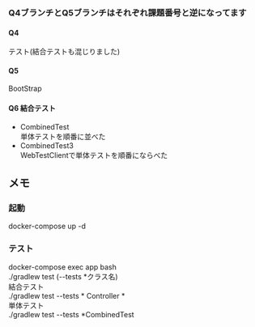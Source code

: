 ### Q4ブランチとQ5ブランチはそれぞれ課題番号と逆になってます  
#### Q4
テスト(結合テストも混じりました)
#### Q5
BootStrap

#### Q6  結合テスト
- CombinedTest  
  単体テストを順番に並べた
- CombinedTest3  
  WebTestClientで単体テストを順番にならべた

## メモ
### 起動
docker-compose up -d
### テスト
docker-compose exec app bash  
./gradlew test (--tests *クラス名)  
結合テスト  
./gradlew test --tests * Controller *  
単体テスト  
./gradlew test --tests *CombinedTest  

